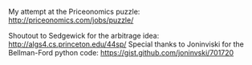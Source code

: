 My attempt at the Priceonomics puzzle: http://priceonomics.com/jobs/puzzle/

Shoutout to Sedgewick for the arbitrage idea: http://algs4.cs.princeton.edu/44sp/
Special thanks to Joninviski for the Bellman-Ford python code: https://gist.github.com/joninvski/701720